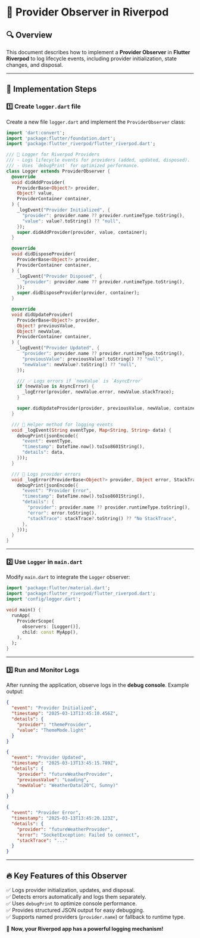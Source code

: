 # 📌 Provider Observer in Riverpod

## 🔍 Overview

This document describes how to implement a **Provider Observer** in **Flutter Riverpod** to log lifecycle events, including provider initialization, state changes, and disposal.

---

## 🚀 Implementation Steps

### **1️⃣ Create `logger.dart` file**

Create a new file `logger.dart` and implement the `ProviderObserver` class:

```dart
import 'dart:convert';
import 'package:flutter/foundation.dart';
import 'package:flutter_riverpod/flutter_riverpod.dart';

/// 📌 Logger for Riverpod Providers
/// - Logs lifecycle events for providers (added, updated, disposed).
/// - Uses `debugPrint` for optimized performance.
class Logger extends ProviderObserver {
  @override
  void didAddProvider(
    ProviderBase<Object?> provider,
    Object? value,
    ProviderContainer container,
  ) {
    _logEvent("Provider Initialized", {
      "provider": provider.name ?? provider.runtimeType.toString(),
      "value": value?.toString() ?? "null",
    });
    super.didAddProvider(provider, value, container);
  }

  @override
  void didDisposeProvider(
    ProviderBase<Object?> provider,
    ProviderContainer container,
  ) {
    _logEvent("Provider Disposed", {
      "provider": provider.name ?? provider.runtimeType.toString(),
    });
    super.didDisposeProvider(provider, container);
  }

  @override
  void didUpdateProvider(
    ProviderBase<Object?> provider,
    Object? previousValue,
    Object? newValue,
    ProviderContainer container,
  ) {
    _logEvent("Provider Updated", {
      "provider": provider.name ?? provider.runtimeType.toString(),
      "previousValue": previousValue?.toString() ?? "null",
      "newValue": newValue?.toString() ?? "null",
    });

    /// ✅ Logs errors if `newValue` is `AsyncError`
    if (newValue is AsyncError) {
      _logError(provider, newValue.error, newValue.stackTrace);
    }

    super.didUpdateProvider(provider, previousValue, newValue, container);
  }

  /// 📌 Helper method for logging events
  void _logEvent(String eventType, Map<String, String> data) {
    debugPrint(jsonEncode({
      "event": eventType,
      "timestamp": DateTime.now().toIso8601String(),
      "details": data,
    }));
  }

  /// 🚨 Logs provider errors
  void _logError(ProviderBase<Object?> provider, Object error, StackTrace? stackTrace) {
    debugPrint(jsonEncode({
      "event": "Provider Error",
      "timestamp": DateTime.now().toIso8601String(),
      "details": {
        "provider": provider.name ?? provider.runtimeType.toString(),
        "error": error.toString(),
        "stackTrace": stackTrace?.toString() ?? "No StackTrace",
      },
    }));
  }
}
```

---

### **2️⃣ Use `Logger` in `main.dart`**

Modify `main.dart` to integrate the `Logger` observer:

```dart
import 'package:flutter/material.dart';
import 'package:flutter_riverpod/flutter_riverpod.dart';
import 'config/logger.dart';

void main() {
  runApp(
    ProviderScope(
      observers: [Logger()],
      child: const MyApp(),
    ),
  );
}
```

---

### **3️⃣ Run and Monitor Logs**

After running the application, observe logs in the **debug console**. Example output:

```json
{
  "event": "Provider Initialized",
  "timestamp": "2025-03-13T13:45:10.456Z",
  "details": {
    "provider": "themeProvider",
    "value": "ThemeMode.light"
  }
}
```

```json
{
  "event": "Provider Updated",
  "timestamp": "2025-03-13T13:45:15.789Z",
  "details": {
    "provider": "futureWeatherProvider",
    "previousValue": "Loading",
    "newValue": "WeatherData(20°C, Sunny)"
  }
}
```

```json
{
  "event": "Provider Error",
  "timestamp": "2025-03-13T13:45:20.123Z",
  "details": {
    "provider": "futureWeatherProvider",
    "error": "SocketException: Failed to connect",
    "stackTrace": "..."
  }
}
```

---

## 🔥 **Key Features of this Observer**

✅ Logs provider initialization, updates, and disposal.  
✅ Detects errors automatically and logs them separately.  
✅ Uses `debugPrint` to optimize console performance.  
✅ Provides structured JSON output for easy debugging.  
✅ Supports named providers (`provider.name`) or fallback to runtime type.

🚀 **Now, your Riverpod app has a powerful logging mechanism!**
